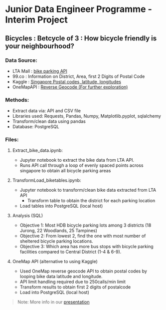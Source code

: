 # Junior Data Engineer Programme - Interim Project 
## Bicycles : Betcycle of 3 : How bicycle friendly is your neighbourhood? 

### **Data Source:** 
- LTA Mall : [bike parking API](https://datamall.lta.gov.sg/content/datamall/en.html)
- 99.co : Information on District, Area, first 2 Digits of Postal Code 
- Kaggle :  [Singapore Postal codes, latitude, longitudes](https://www.kaggle.com/datasets/mylee2009/singapore-postal-code-mapper)
- OneMapAPI : [Reverse Geocode (For further exploration)](https://www.onemap.gov.sg/apidocs/apidocs/#reverseGeocode)



### **Methods:** 
- Extract data via: API and CSV file
- Libraries used: Requests, Pandas, Numpy, Matplotlib.pyplot, sqlalchemy
- Transform/clean data using pandas
- Database: PostgreSQL 

### Files: 
1. Extract_bike_data.ipynb:
    - Jupyter notebook to extract the bike data from LTA API. 
    - Runs API call through a loop of evenly spaced points across singapore to obtain all bicycle parking areas 
    

2. TransformLoad_biketables.ipynb:
    - Jupyter notebook to transform/clean bike data extracted from LTA API 
        - Transform table to obtain the district for each parking location    
    - Load tables into PostgreSQL (local host)  


3. Analysis (SQL)  
    - Objective 1: Most HDB bicycle parking lots among 3 districts (18 Jurong, 22 Woodlands, 25 Tampines)
    - Objective 2: From lowest 2, find the one with most number of sheltered bicycle parking locations.
    - Objective 3: Which area has more bus stops with bicycle parking facilities compared to Central District (1-4 & 6-9).


4. OneMap API (alternative to using Kaggle)
    - Used OneMap reverse geocode API to obtain postal codes by looping bike data latitude and longitude. 
    - API limit handling required due to 250calls/min limit
    - Transform results to obtain first 2 digits of postalcode 
    - Load into PostgreSQL (local host)

> Note: More info in our [presentation](https://github.com/JDE-2024/InterimPrjt/blob/main/Presentation-Betcycles%20of%203.pdf) 